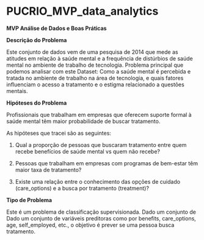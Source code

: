 # PUCRIO_MVP_data_analytics
**MVP Análise de Dados e Boas Práticas** 

**Descrição do Problema** 

Este conjunto de dados vem de uma pesquisa de 2014 que mede as atitudes em relação à saúde mental e a frequência de distúrbios de saúde mental no ambiente de trabalho de tecnologia. Problema principal que podemos analisar com este Dataset: Como a saúde mental é percebida e tratada no ambiente de trabalho na área de tecnologia, e quais fatores influenciam o acesso a tratamento e o estigma relacionado a questões mentais.

**Hipóteses do Problema**

Profissionais que trabalham em empresas que oferecem suporte formal à saúde mental têm maior probabilidade de buscar tratamento.

As hipóteses que tracei são as seguintes:

1. Qual a proporção de pessoas que buscaram tratamento entre quem recebe benefícios de saúde mental vs quem não recebe?

2. Pessoas que trabalham em empresas com programas de bem-estar têm maior taxa de tratamento?

3. Existe uma relação entre o conhecimento das opções de cuidado (care_options) e a busca por tratamento (treatment)?

**Tipo de Problema**

Este é um problema de classificação supervisionada. Dado um conjunto de Dado um conjunto de variáveis preditoras como por benefits, care_options, age, self_employed, etc., o objetivo é prever se uma pessoa busca tratamento.

